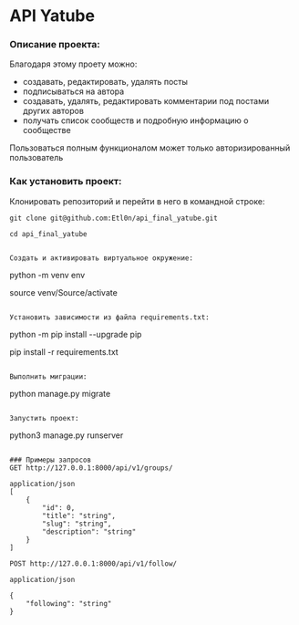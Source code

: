 # API Yatube

### Описание проекта:
Благодаря  этому проету можно:
- создавать, редактировать, удалять посты
- подписываться на автора
- создавать, удалять, редактировать комментарии под постами других авторов
- получать список сообществ и подробную информацию о сообществе

Пользоваться полным функционалом может только авторизированный пользователь

### Как установить проект:

Клонировать репозиторий и перейти в него в командной строке:

```
git clone git@github.com:Etl0n/api_final_yatube.git

cd api_final_yatube


Cоздать и активировать виртуальное окружение:

```
python -m venv env

source venv/Source/activate
```

Установить зависимости из файла requirements.txt:

```
python -m pip install --upgrade pip

pip install -r requirements.txt
```

Выполнить миграции:

```
python manage.py migrate
```

Запустить проект:

```
python3 manage.py runserver
```

### Примеры запросов
GET http://127.0.0.1:8000/api/v1/groups/

application/json
[
    {
        "id": 0,
        "title": "string",
        "slug": "string",
        "description": "string"
    }
]

POST http://127.0.0.1:8000/api/v1/follow/

application/json

{
    "following": "string"
}

